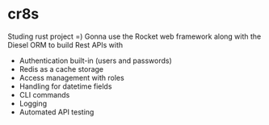 # cr8s

Studing rust project =)
Gonna use the Rocket web framework along with the Diesel ORM to build Rest APIs with
- Authentication built-in (users and passwords)
- Redis as a cache storage
- Access management with roles
- Handling for datetime fields
- CLI commands
- Logging
- Automated API testing
